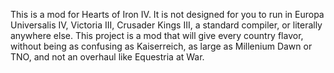 This is a mod for Hearts of Iron IV. It is not designed for you to run in Europa Universalis IV, Victoria III, Crusader Kings III, a standard compiler, or literally anywhere else. 
This project is a mod that will give every country flavor, without being as confusing as Kaiserreich, as large as Millenium Dawn or TNO, and not an overhaul like Equestria at War.
